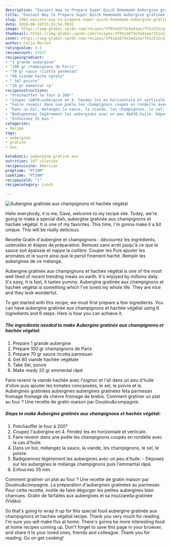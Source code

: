 ```yaml
---
description: "Easiest Way to Prepare Super Quick Homemade Aubergine gratinée aux champignons et hachée végétal"
title: "Easiest Way to Prepare Super Quick Homemade Aubergine gratinée aux champignons et hachée végétal"
slug: 1861-easiest-way-to-prepare-super-quick-homemade-aubergine-gratinee-aux-champignons-et-hachee-vegetal
date: 2020-08-16T15:53:54.993Z
image: https://img-global.cpcdn.com/recipes/3f93a1675e3a41ae/751x532cq70/aubergine-gratinee-aux-champignons-et-hachee-vegetal-photo-principale-de-la-recette.jpg
thumbnail: https://img-global.cpcdn.com/recipes/3f93a1675e3a41ae/751x532cq70/aubergine-gratinee-aux-champignons-et-hachee-vegetal-photo-principale-de-la-recette.jpg
cover: https://img-global.cpcdn.com/recipes/3f93a1675e3a41ae/751x532cq70/aubergine-gratinee-aux-champignons-et-hachee-vegetal-photo-principale-de-la-recette.jpg
author: Celia Morton
ratingvalue: 4.5
reviewcount: 13137
recipeingredient:
- "1 grande aubergine"
- "100 gr champignons de Paris"
- "70 gr sauce ricotta parmesan"
- "80 viande hache vgtale"
- " Sel poivre"
- "20 gr emmental rp"
recipeinstructions:
- "Préchauffer le four à 200°"
- "Coupez l&#39;aubergine en 4. Fendez les en horizontale et verticale."
- "Faire revenir dans une poêle les champignons coupés en rondelle avec la cas d&#39;huile."
- "Dans un bol, mélangez la sauce, la viande, les champignons, le sel, le poivre."
- "Badigoennez légèrement les aubergines avec un peu d&#39;huile. Déposez sur les aubergines le mélange champignons puis l&#39;emmental râpé."
- "Enfournez 35 min."
categories:
- Recipe
tags:
- aubergine
- gratine
- aux

katakunci: aubergine gratine aux 
nutrition: 197 calories
recipecuisine: American
preptime: "PT19M"
cooktime: "PT39M"
recipeyield: "1"
recipecategory: Lunch

---
```



![Aubergine gratinée aux champignons et hachée végétal](https://img-global.cpcdn.com/recipes/3f93a1675e3a41ae/751x532cq70/aubergine-gratinee-aux-champignons-et-hachee-vegetal-photo-principale-de-la-recette.jpg)

Hello everybody, it is me, Dave, welcome to my recipe site. Today, we're going to make a special dish, aubergine gratinée aux champignons et hachée végétal. It is one of my favorites. This time, I'm gonna make it a bit unique. This will be really delicious.

Recette Gratin d&#39;aubergine et champignons : découvrez les ingrédients, ustensiles et étapes de préparation. Remuez sans arrêt jusqu&#39;à ce que la sauce soit épaissie et nappe la cuillère. Couper les Puis ajouter les aromates et le sucre ainsi que le persil finement haché. Remplir les aubergines de ce mélange.

Aubergine gratinée aux champignons et hachée végétal is one of the most well liked of recent trending meals on earth. It's enjoyed by millions daily. It's easy, it is fast, it tastes yummy. Aubergine gratinée aux champignons et hachée végétal is something which I've loved my whole life. They are nice and they look wonderful.


To get started with this recipe, we must first prepare a few ingredients. You can have aubergine gratinée aux champignons et hachée végétal using 6 ingredients and 6 steps. Here is how you can achieve it.

<!--inarticleads1-->

##### The ingredients needed to make Aubergine gratinée aux champignons et hachée végétal:

1. Prepare 1 grande aubergine
1. Prepare 100 gr champignons de Paris
1. Prepare 70 gr sauce ricotta parmesan
1. Get 80 viande hachée végétale
1. Take  Sel, poivre
1. Make ready 20 gr emmental râpé


Faire revenir la viande hachée avec l&#39;oignon et l&#39;ail dans un peu d&#39;huile d&#39;olive puis ajouter les tomates concassées, le sel, le poivre et le. Aubergines gratinées aubergines aubergines gratinées feta parmesan fromage fromage de chèvre fromage de brebis. Comment gratiner un plat au four ? Une recette de gratin maison par Doudou&amp;compagnie. 

<!--inarticleads2-->

##### Steps to make Aubergine gratinée aux champignons et hachée végétal:

1. Préchauffer le four à 200°
1. Coupez l&#39;aubergine en 4. Fendez les en horizontale et verticale.
1. Faire revenir dans une poêle les champignons coupés en rondelle avec la cas d&#39;huile.
1. Dans un bol, mélangez la sauce, la viande, les champignons, le sel, le poivre.
1. Badigoennez légèrement les aubergines avec un peu d&#39;huile. - Déposez sur les aubergines le mélange champignons puis l&#39;emmental râpé.
1. Enfournez 35 min.


Comment gratiner un plat au four ? Une recette de gratin maison par Doudou&amp;compagnie. La préparation d&#39;aubergines gratinées au parmesan. Pour cette recette, inutile de faire dégorger les petites aubergines bien charnues. Gratin de farfalles aux aubergines et sa mozzarella gratinée (Vidéo). 

So that's going to wrap it up for this special food aubergine gratinée aux champignons et hachée végétal recipe. Thank you very much for reading. I'm sure you will make this at home. There's gonna be more interesting food at home recipes coming up. Don't forget to save this page in your browser, and share it to your loved ones, friends and colleague. Thank you for reading. Go on get cooking!
